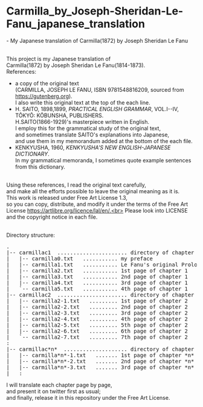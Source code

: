 # Carmilla_by_Joseph-Sheridan-Le-Fanu_japanese_translation
\- My Japanese translation of Carmilla(1872) by Joseph Sheridan Le Fanu<br><br>

This project is my Japanese translation of<br>
Carmilla(1872) by Joseph Sheridan Le Fanu(1814-1873).<br>
References:<br>
- a copy of the original text<br>
(CARMILLA, JOSEPH LE FANU, ISBN 9781548816209, sourced from https://gutenberg.org).<br>
I also write this original text at the top of the each line.
- H. SAITO, 1898,1899, *PRACTICAL ENGLISH GRAMMAR*, VOL.I--IV, TŌKYŌ: KŌBUNSHA, PUBLISHERS.<br>
H.SAITO(1866-1929)'s masterpiece written in English.<br>
I employ this for the grammatical study of the original text,<br>
and sometimes translate SAITO's explanations into Japanese,<br>
and use them in my memorandum added at the bottom of the each file.
- KENKYUSHA, 1960, *KENKYUSHA'S NEW ENGLISH-JAPANESE DICTIONARY*.<br>
In my grammatical memoranda, I sometimes quote example sentences from this dictionary.<br><br>

Using these references, I read the original text carefully,<br>
and make all the efforts possible to leave the original meaning as it is.<br>
This work is released under Free Art License 1.3,<br>
so you can copy, distribute, and modify it under the terms of the Free Art License https://artlibre.org/licence/lal/en/.<br>
Please look into LICENSE and the copyright notice in each file.<br><br>

Directory structure:<br>
<pre>
.
|-- carmillac1  ...................... directory of chapter 1
|   |-- carmilla0.txt   ........... my preface
|   |-- carmilla1.txt   ........... Le Fanu's original Prologue
|   |-- carmilla2.txt   ........... 1st page of chapter 1
|   |-- carmilla3.txt   ........... 2nd page of chapter 1
|   |-- carmilla4.txt   ........... 3rd page of chapter 1
|   `-- carmilla5.txt   ........... 4th page of chapter 1
|-- carmillac2  ...................... directory of chapter 2
|   |-- carmilla2-1.txt   ......... 1st page of chapter 2
|   |-- carmilla2-2.txt   ......... 2nd page of chapter 2
|   |-- carmilla2-3.txt   ......... 3rd page of chapter 2
|   |-- carmilla2-4.txt   ......... 4th page of chapter 2
|   |-- carmilla2-5.txt   ......... 5th page of chapter 2
|   |-- carmilla2-6.txt   ......... 6th page of chapter 2
|   `-- carmilla2-7.txt   ......... 7th page of chapter 2
:
|-- carmillac*n*  .................... directory of chapter *n*
|   |-- carmilla*n*-1.txt   ....... 1st page of chapter *n*
|   |-- carmilla*n*-2.txt   ....... 2nd page of chapter *n*
|   |-- carmilla*n*-3.txt   ....... 3rd page of chapter *n*
|   :
</pre>
I will translate each chapter page by page,<br>
and present it on twitter first as usual;<br>
and finally, release it in this repository under the Free Art License.
